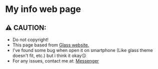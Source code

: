 # My info web page

## ⚠ CAUTION:

* Do not copyright!
* This page based from <a href="https://github.com/developedbyed/glass-website">Glass website.</a>
* I've found some bug when open it on smartphone (Like glass theme doesn't fit, etc.) but i think it okay😗
* For any issues, contact me at: <a href="m.me/kleqing24k">Messenger</a>
